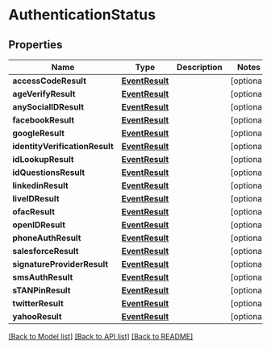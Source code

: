 # AuthenticationStatus

## Properties
Name | Type | Description | Notes
------------ | ------------- | ------------- | -------------
**accessCodeResult** | [**EventResult**](EventResult.md) |  | [optional] 
**ageVerifyResult** | [**EventResult**](EventResult.md) |  | [optional] 
**anySocialIDResult** | [**EventResult**](EventResult.md) |  | [optional] 
**facebookResult** | [**EventResult**](EventResult.md) |  | [optional] 
**googleResult** | [**EventResult**](EventResult.md) |  | [optional] 
**identityVerificationResult** | [**EventResult**](EventResult.md) |  | [optional] 
**idLookupResult** | [**EventResult**](EventResult.md) |  | [optional] 
**idQuestionsResult** | [**EventResult**](EventResult.md) |  | [optional] 
**linkedinResult** | [**EventResult**](EventResult.md) |  | [optional] 
**liveIDResult** | [**EventResult**](EventResult.md) |  | [optional] 
**ofacResult** | [**EventResult**](EventResult.md) |  | [optional] 
**openIDResult** | [**EventResult**](EventResult.md) |  | [optional] 
**phoneAuthResult** | [**EventResult**](EventResult.md) |  | [optional] 
**salesforceResult** | [**EventResult**](EventResult.md) |  | [optional] 
**signatureProviderResult** | [**EventResult**](EventResult.md) |  | [optional] 
**smsAuthResult** | [**EventResult**](EventResult.md) |  | [optional] 
**sTANPinResult** | [**EventResult**](EventResult.md) |  | [optional] 
**twitterResult** | [**EventResult**](EventResult.md) |  | [optional] 
**yahooResult** | [**EventResult**](EventResult.md) |  | [optional] 

[[Back to Model list]](../README.md#documentation-for-models) [[Back to API list]](../README.md#documentation-for-api-endpoints) [[Back to README]](../README.md)


